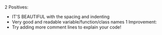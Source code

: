 2 Positives:
  - IT'S BEAUTIFUL with the spacing and indenting
  - Very good and readable variable/function/class names
1 Improvement:
   - Try adding more comment lines to explain your code!
